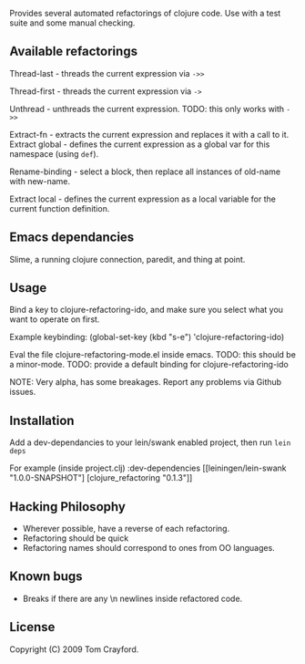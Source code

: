 Provides several automated refactorings of clojure code.
Use with a test suite and some manual
checking.

Available refactorings
----------------------

Thread-last - threads the current expression via `->>`

Thread-first - threads the current expression via `->`

Unthread - unthreads the current expression. TODO: this only works with `->>`

Extract-fn - extracts the current expression and replaces it with a
call to it.
Extract global - defines the current expression as a global var for
this namespace (using `def`).

Rename-binding - select a block, then replace all instances of
old-name with new-name.

Extract local - defines the current expression as a local variable for
the current function definition.

Emacs dependancies
---
Slime, a running clojure connection, paredit, and thing at point.

Usage
---

Bind a key to clojure-refactoring-ido, and make sure you select
what you want to operate on first.

Example keybinding:
    (global-set-key (kbd "s-e") 'clojure-refactoring-ido)

Eval the file clojure-refactoring-mode.el inside emacs.
TODO: this should be a minor-mode.
TODO: provide a default binding for clojure-refactoring-ido

NOTE: Very alpha, has some breakages. Report any problems via Github issues.

Installation
---

Add a dev-dependancies to your lein/swank enabled project, then run
`lein deps`

For example (inside project.clj)
    :dev-dependencies [[leiningen/lein-swank "1.0.0-SNAPSHOT"]
                       [clojure_refactoring "0.1.3"]]

Hacking Philosophy
--------------------
- Wherever possible, have a reverse of each refactoring.
- Refactoring should be quick
- Refactoring names should correspond to ones from OO languages.

Known bugs
---
- Breaks if there are any \n newlines inside refactored code.

License
---
Copyright (C) 2009 Tom Crayford.

